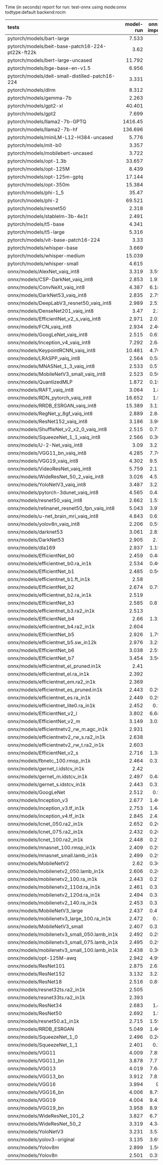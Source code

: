 Time (in seconds) report for run: test-onnx using mode:onnx todtype:default backend:rocm

| tests                                            |   model-run |   onnx-import |   torch-mlir |   iree-compile |   inference |
|:-------------------------------------------------|------------:|--------------:|-------------:|---------------:|------------:|
| pytorch/models/bart-large                        |       7.533 |         0     |            0 |          0     |       0     |
| pytorch/models/beit-base-patch16-224-pt22k-ft22k |       3.62  |         0     |            0 |          0     |       0     |
| pytorch/models/bert-large-uncased                |      11.792 |         0     |            0 |          0     |       0     |
| pytorch/models/bge-base-en-v1.5                  |       6.956 |         0     |            0 |          0     |       0     |
| pytorch/models/deit-small-distilled-patch16-224  |       3.331 |         0     |            0 |          0     |       0     |
| pytorch/models/dlrm                              |       8.312 |         0     |            0 |          0     |       0     |
| pytorch/models/gemma-7b                          |       2.263 |         0     |            0 |          0     |       0     |
| pytorch/models/gpt2-xl                           |      40.401 |         0     |            0 |          0     |       0     |
| pytorch/models/gpt2                              |       7.699 |         0     |            0 |          0     |       0     |
| pytorch/models/llama2-7b-GPTQ                    |    1416.45  |         0     |            0 |          0     |       0     |
| pytorch/models/llama2-7b-hf                      |     136.696 |         0     |            0 |          0     |       0     |
| pytorch/models/miniLM-L12-H384-uncased           |       5.776 |         0     |            0 |          0     |       0     |
| pytorch/models/mit-b0                            |       3.357 |         0     |            0 |          0     |       0     |
| pytorch/models/mobilebert-uncased                |       3.722 |         0     |            0 |          0     |       0     |
| pytorch/models/opt-1.3b                          |      33.657 |         0     |            0 |          0     |       0     |
| pytorch/models/opt-125M                          |       8.439 |         0     |            0 |          0     |       0     |
| pytorch/models/opt-125m-gptq                     |      17.144 |         0     |            0 |          0     |       0     |
| pytorch/models/opt-350m                          |      15.384 |         0     |            0 |          0     |       0     |
| pytorch/models/phi-1_5                           |      35.47  |         0     |            0 |          0     |       0     |
| pytorch/models/phi-2                             |      69.521 |         0     |            0 |          0     |       0     |
| pytorch/models/resnet50                          |       2.318 |         0     |            0 |          0     |       0     |
| pytorch/models/stablelm-3b-4e1t                  |       2.491 |         0     |            0 |          0     |       0     |
| pytorch/models/t5-base                           |       4.341 |         0     |            0 |          0     |       0     |
| pytorch/models/t5-large                          |       5.316 |         0     |            0 |          0     |       0     |
| pytorch/models/vit-base-patch16-224              |       3.33  |         0     |            0 |          0     |       0     |
| pytorch/models/whisper-base                      |       3.669 |         0     |            0 |          0     |       0     |
| pytorch/models/whisper-medium                    |      15.039 |         0     |            0 |          0     |       0     |
| pytorch/models/whisper-small                     |       4.615 |         0     |            0 |          0     |       0     |
| onnx/models/AlexNet_vaiq_int8                    |       3.319 |         3.596 |            0 |          3.723 |       0.633 |
| onnx/models/CSP-DarkNet_vaiq_int8                |       2.853 |         1.925 |            0 |         10.082 |       0.692 |
| onnx/models/ConvNeXt_vaiq_int8                   |       4.387 |         6.183 |            0 |         14.132 |       0     |
| onnx/models/DarkNet53_vaiq_int8                  |       2.835 |         2.792 |            0 |          8.702 |       0.664 |
| onnx/models/DeepLabV3_resnet50_vaiq_int8         |       2.989 |         2.529 |            0 |          8.61  |       0     |
| onnx/models/DenseNet201_vaiq_int8                |       3.47  |         2.31  |            0 |         29.877 |       0.965 |
| onnx/models/EfficientNet_v2_s_vaiq_int8          |       2.971 |         2.024 |            0 |         23.839 |       0.727 |
| onnx/models/FCN_vaiq_int8                        |       2.934 |         2.461 |            0 |          9.859 |       0.677 |
| onnx/models/GoogLeNet_vaiq_int8                  |       2.515 |         0.623 |            0 |         11.336 |       0.703 |
| onnx/models/Inception_v4_vaiq_int8               |       7.292 |         2.649 |            0 |         17.567 |       0.848 |
| onnx/models/KeypointRCNN_vaiq_int8               |      10.481 |         4.765 |            0 |          1.415 |       0     |
| onnx/models/LRASPP_vaiq_int8                     |       2.564 |         0.585 |            0 |         10.619 |       0     |
| onnx/models/MNASNet_1_3_vaiq_int8                |       2.533 |         0.579 |            0 |          8.466 |       0.649 |
| onnx/models/MobileNetV3_small_vaiq_int8          |       2.523 |         0.505 |            0 |         12.404 |       0.662 |
| onnx/models/QuantizedMLP                         |       1.872 |         0.194 |            0 |          0.675 |       0.594 |
| onnx/models/RAFT_vaiq_int8                       |       3.064 |         1.88  |            0 |         20.151 |       0.808 |
| onnx/models/RDN_pytorch_vaiq_int8                |      16.652 |         1.92  |            0 |         13.272 |      58.557 |
| onnx/models/RRDB_ESRGAN_vaiq_int8                |      15.389 |         3.129 |            0 |         34.722 |      40.165 |
| onnx/models/RegNet_y_8gf_vaiq_int8               |       2.889 |         2.842 |            0 |         12.116 |       0.696 |
| onnx/models/ResNet152_vaiq_int8                  |       3.186 |         3.901 |            0 |         16.545 |       0.697 |
| onnx/models/ShuffleNet_v2_x2_0_vaiq_int8         |       2.515 |         0.729 |            0 |          6.332 |       0.671 |
| onnx/models/SqueezeNet_1_1_vaiq_int8             |       2.566 |         0.309 |            0 |          4.601 |       0.648 |
| onnx/models/U-2-Net_vaiq_int8                    |       3.09  |         3.217 |            0 |         16.401 |       0     |
| onnx/models/VGG11_bn_vaiq_int8                   |       4.285 |         7.765 |            0 |          6.236 |       0.738 |
| onnx/models/VGG19_vaiq_int8                      |       4.302 |         9.511 |            0 |          7.039 |       0.703 |
| onnx/models/VideoResNet_vaiq_int8                |       5.759 |         2.111 |            0 |          5.069 |       1.593 |
| onnx/models/WideResNet_50_2_vaiq_int8            |       3.026 |         4.516 |            0 |         10.578 |       0.679 |
| onnx/models/YoloNetV3_vaiq_int8                  |       3.487 |         3.222 |            0 |          9.181 |       7.892 |
| onnx/models/pytorch-3dunet_vaiq_int8             |       4.565 |         0.432 |            0 |          4.243 |      11.563 |
| onnx/models/resnet50_vaiq_int8                   |       2.662 |         1.556 |            0 |          8.77  |       0.658 |
| onnx/models/retinanet_resnet50_fpn_vaiq_int8     |       5.043 |         3.973 |            0 |          1.121 |       0     |
| onnx/models/u-net_brain_mri_vaiq_int8            |       4.843 |         0.611 |            0 |          5.305 |      45.933 |
| onnx/models/yolov8n_vaiq_int8                    |       2.206 |         0.556 |            0 |       2896.36  |       0.725 |
| onnx/models/darknet53                            |       3.061 |         2.823 |            0 |          3.116 |       0.746 |
| onnx/models/DarkNet53                            |       2.905 |         2.73  |            0 |          3.049 |       0.739 |
| onnx/models/dla169                               |       2.937 |         1.155 |            0 |         13.589 |       0.718 |
| onnx/models/EfficientNet_b0                      |       2.459 |         0.481 |            0 |          1.302 |       0     |
| onnx/models/efficientnet_b0.ra_in1k              |       2.534 |         0.405 |            0 |          6.156 |       0     |
| onnx/models/EfficientNet_b1                      |       2.485 |         0.569 |            0 |          3.57  |       0.729 |
| onnx/models/efficientnet_b1.ft_in1k              |       2.58  |         0     |            0 |          0     |       0     |
| onnx/models/EfficientNet_b2                      |       2.674 |         0.756 |            0 |          1.828 |       0     |
| onnx/models/efficientnet_b2.ra_in1k              |       2.519 |         0     |            0 |          0     |       0     |
| onnx/models/EfficientNet_b3                      |       2.585 |         0.877 |            0 |          2.259 |       0     |
| onnx/models/efficientnet_b3.ra2_in1k             |       2.513 |         0     |            0 |          0     |       0     |
| onnx/models/EfficientNet_b4                      |       2.66  |         1.324 |            0 |          2.689 |       0     |
| onnx/models/efficientnet_b4.ra2_in1k             |       2.604 |         0     |            0 |          0     |       0     |
| onnx/models/EfficientNet_b5                      |       2.926 |         1.795 |            0 |          5.394 |       0.866 |
| onnx/models/efficientnet_b5.sw_in12k             |       2.976 |         3.251 |            0 |          3.308 |       0     |
| onnx/models/EfficientNet_b6                      |       3.038 |         2.554 |            0 |          6.03  |       0.918 |
| onnx/models/EfficientNet_b7                      |       3.454 |         3.506 |            0 |          7.736 |       1.091 |
| onnx/models/efficientnet_el_pruned.in1k          |       2.41  |         0     |            0 |          0     |       0     |
| onnx/models/efficientnet_el.ra_in1k              |       2.392 |         0     |            0 |          0     |       0     |
| onnx/models/efficientnet_em.ra2_in1k             |       2.369 |         0     |            0 |          0     |       0     |
| onnx/models/efficientnet_es_pruned.in1k          |       2.443 |         0.297 |            0 |          4.599 |       0.644 |
| onnx/models/efficientnet_es.ra_in1k              |       2.449 |         0.296 |            0 |          4.809 |       0.645 |
| onnx/models/efficientnet_lite0.ra_in1k           |       2.452 |         0.29  |            0 |          4.781 |       0.641 |
| onnx/models/EfficientNet_v2_l                    |       3.802 |         6.687 |            0 |         10.118 |       0.863 |
| onnx/models/EfficientNet_v2_m                    |       3.149 |         3.034 |            0 |          6.347 |       0.929 |
| onnx/models/efficientnetv2_rw_m.agc_in1k         |       2.931 |         0     |            0 |          0     |       0     |
| onnx/models/efficientnetv2_rw_s.ra2_in1k         |       2.638 |         0     |            0 |          0     |       0     |
| onnx/models/efficientnetv2_rw_t.ra2_in1k         |       2.603 |         0     |            0 |          0     |       0     |
| onnx/models/EfficientNet_v2_s                    |       2.716 |         1.389 |            0 |          4.34  |       0.792 |
| onnx/models/fbnetc_100.rmsp_in1k                 |       2.464 |         0.323 |            0 |          6.108 |       0.662 |
| onnx/models/gernet_l.idstcv_in1k                 |       2.42  |         0     |            0 |          0     |       0     |
| onnx/models/gernet_m.idstcv_in1k                 |       2.497 |         0.482 |            0 |          4.061 |       0.658 |
| onnx/models/gernet_s.idstcv_in1k                 |       2.443 |         0.326 |            0 |          4.235 |       0.648 |
| onnx/models/GoogLeNet                            |       2.512 |         0.53  |            0 |          0.241 |       0     |
| onnx/models/Inception_v3                         |       2.677 |         1.469 |            0 |          0.558 |       0     |
| onnx/models/inception_v3.tf_in1k                 |       2.753 |         1.446 |            0 |          0.555 |       0     |
| onnx/models/inception_v4.tf_in1k                 |       2.845 |         2.434 |            0 |          0.912 |       0     |
| onnx/models/lcnet_050.ra2_in1k                   |       2.652 |         0.266 |            0 |          3.811 |       0.668 |
| onnx/models/lcnet_075.ra2_in1k                   |       2.432 |         0.267 |            0 |          4.395 |       0.666 |
| onnx/models/lcnet_100.ra2_in1k                   |       2.448 |         0.275 |            0 |          4.242 |       0.67  |
| onnx/models/mnasnet_100.rmsp_in1k                |       2.409 |         0.291 |            0 |          5.334 |       0.657 |
| onnx/models/mnasnet_small.lamb_in1k              |       2.499 |         0.293 |            0 |          4.359 |       0     |
| onnx/models/MobileNetV2                          |       2.62  |         0.368 |            0 |          0.838 |       0     |
| onnx/models/mobilenetv2_050.lamb_in1k            |       2.606 |         0.266 |            0 |          4.478 |       0.635 |
| onnx/models/mobilenetv2_100.ra_in1k              |       2.443 |         0.275 |            0 |          4.964 |       0.642 |
| onnx/models/mobilenetv2_110d.ra_in1k             |       2.461 |         0.315 |            0 |          5.505 |       0.65  |
| onnx/models/mobilenetv2_120d.ra_in1k             |       2.494 |         0.339 |            0 |          6.202 |       0.657 |
| onnx/models/mobilenetv2_140.ra_in1k              |       2.453 |         0.312 |            0 |          4.83  |       0.647 |
| onnx/models/MobileNetV3_large                    |       2.437 |         0.473 |            0 |          3.326 |       0.699 |
| onnx/models/mobilenetv3_large_100.ra_in1k        |       2.472 |         0.35  |            0 |          5.44  |       0     |
| onnx/models/MobileNetV3_small                    |       2.407 |         0.317 |            0 |          3.063 |       0.685 |
| onnx/models/mobilenetv3_small_050.lamb_in1k      |       2.492 |         0.292 |            0 |          4.425 |       0     |
| onnx/models/mobilenetv3_small_075.lamb_in1k      |       2.495 |         0.296 |            0 |          4.511 |       0     |
| onnx/models/mobilenetv3_small_100.lamb_in1k      |       2.438 |         0.301 |            0 |          4.732 |       0     |
| onnx/models/opt-125M-awq                         |       2.942 |         4.991 |            0 |          8.737 |       0     |
| onnx/models/ResNet101                            |       2.875 |         2.635 |            0 |          0.966 |       0     |
| onnx/models/ResNet152                            |       3.132 |         3.235 |            0 |          1.285 |       0     |
| onnx/models/ResNet18                             |       2.516 |         0.854 |            0 |          0.352 |       0     |
| onnx/models/resnet32ts.ra2_in1k                  |       2.505 |         0     |            0 |          0     |       0     |
| onnx/models/resnet33ts.ra2_in1k                  |       2.393 |         0     |            0 |          0     |       0     |
| onnx/models/ResNet34                             |       2.683 |         1.42  |            0 |          0.544 |       0     |
| onnx/models/ResNet50                             |       2.692 |         1.58  |            0 |          0.615 |       0     |
| onnx/models/resnet50.a1_in1k                     |       2.715 |         1.595 |            0 |          0.616 |       0     |
| onnx/models/RRDB_ESRGAN                          |       5.049 |         1.402 |            0 |         17.848 |       1.79  |
| onnx/models/SqueezeNet_1_0                       |       2.496 |         0.265 |            0 |          0.144 |       0     |
| onnx/models/SqueezeNet_1_1                       |       2.401 |         0.26  |            0 |          0.145 |       0     |
| onnx/models/VGG11                                |       4.009 |         7.858 |            0 |          2.865 |       0     |
| onnx/models/VGG11_bn                             |       3.878 |         7.778 |            0 |          2.828 |       0     |
| onnx/models/VGG13                                |       4.019 |         7.643 |            0 |          2.913 |       0     |
| onnx/models/VGG13_bn                             |       3.912 |         7.812 |            0 |          2.783 |       0     |
| onnx/models/VGG16                                |       3.994 |         9.3   |            0 |          2.933 |       0     |
| onnx/models/VGG16_bn                             |       4.006 |         8.759 |            0 |          2.977 |       0     |
| onnx/models/VGG19                                |       4.004 |         9.421 |            0 |          2.976 |       0     |
| onnx/models/VGG19_bn                             |       3.958 |         8.915 |            0 |          3.057 |       0     |
| onnx/models/WideResNet_101_2                     |       3.827 |         6.774 |            0 |          2.521 |       0     |
| onnx/models/WideResNet_50_2                      |       3.319 |         4.347 |            0 |          1.438 |       0     |
| onnx/models/YoloNetV3                            |       3.231 |         3.539 |            0 |          1.264 |       0     |
| onnx/models/yolov3-original                      |       3.135 |         3.692 |            0 |          1.302 |       0     |
| onnx/models/Yolov8m                              |       2.899 |         1.509 |            0 |          0.675 |       0     |
| onnx/models/Yolov8n                              |       2.501 |         0.353 |            0 |          0.253 |       0     |
